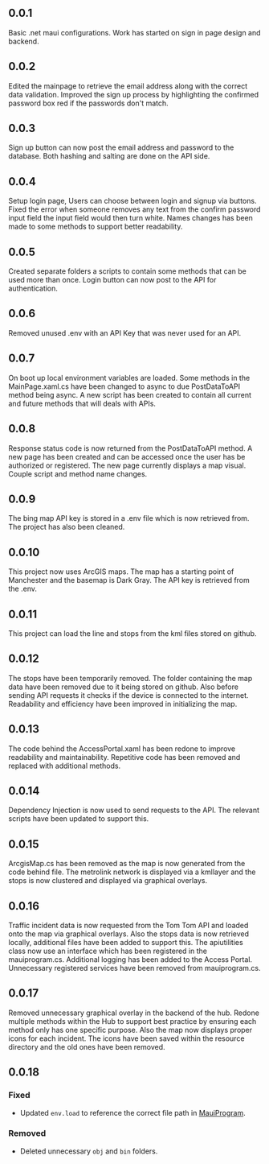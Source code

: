 ## 0.0.1
Basic .net maui configurations. Work has started on sign in page design and backend.

## 0.0.2
Edited the mainpage to retrieve the email address along with the correct data validation. Improved the sign up process by highlighting the confirmed password box red if the passwords don't match.

## 0.0.3
Sign up button can now post the email address and password to the database. Both hashing and salting are done on the API side. 

## 0.0.4
Setup login page, Users can choose between login and signup via buttons. Fixed the error when someone removes any text from the confirm password input field the input field would then turn white. Names changes has been made to some methods to support better readability.

## 0.0.5
Created separate folders a scripts to contain some methods that can be used more than once. Login button can now post to the API for authentication. 

## 0.0.6
Removed unused .env with an API Key that was never used for an API.

## 0.0.7
On boot up local environment variables are loaded. Some methods in the MainPage.xaml.cs have been changed to async to due PostDataToAPI method being async. A new script has been created to contain all current and future methods that will deals with APIs.

## 0.0.8
Response status code is now returned from the PostDataToAPI method. A new page has been created and can be accessed once the user has be authorized or registered. The new page currently displays a map visual. 
Couple script and method name changes. 

## 0.0.9
The bing map API key is stored in a .env file which is now retrieved from. The project has also been cleaned. 

## 0.0.10
This project now uses ArcGIS maps. The map has a starting point of Manchester and the basemap is Dark Gray. The API key is retrieved from the .env.

## 0.0.11 
This project can load the line and stops from the kml files stored on github.

## 0.0.12
The stops have been temporarily removed. The folder containing the map data have been removed due to it being stored on github. Also before sending API requests it checks if the device is connected to the internet. Readability and efficiency have been improved in initializing the map.

## 0.0.13 
The code behind the AccessPortal.xaml has been redone to improve readability and maintainability. Repetitive code has been removed and replaced with additional methods. 

## 0.0.14
Dependency Injection is now used to send requests to the API. The relevant scripts have been updated to support this. 

## 0.0.15
ArcgisMap.cs has been removed as the map is now generated from the code behind file. The metrolink network is displayed via a kmllayer and the stops is now clustered and displayed via graphical overlays. 

## 0.0.16
Traffic incident data is now requested from the Tom Tom API and loaded onto the map via graphical overlays. Also the stops data is now retrieved locally, additional files have been added to support this. The apiutilities class now use an interface which has been registered in the mauiprogram.cs. Additional logging has been added to the Access Portal. Unnecessary registered services have been removed from mauiprogram.cs.

## 0.0.17
Removed unnecessary graphical overlay in the backend of the hub. Redone multiple methods within the Hub to support best practice by ensuring each method only has one specific purpose. Also the map now displays proper icons for each incident. The icons have been saved within the resource directory and the old ones have been removed.

## 0.0.18
### Fixed
- Updated `env.load` to reference the correct file path in [MauiProgram](./MauiProgram.cs).

### Removed
- Deleted unnecessary `obj` and `bin` folders.

